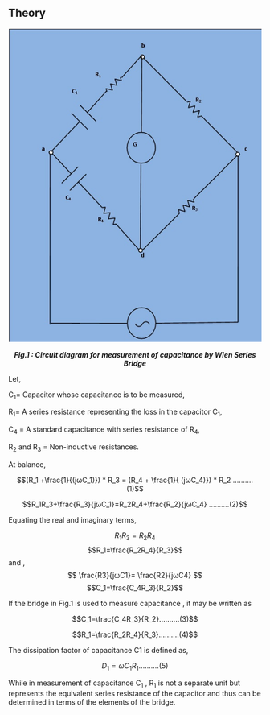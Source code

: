 
## Theory

<div align="center">
<img src="images/theory.jpg" />

***Fig.1 : Circuit diagram for measurement of capacitance by Wien Series Bridge***
</div>

Let,  

C<sub>1</sub>= Capacitor whose capacitance is to be measured,

R<sub>1</sub>= A series resistance representing the loss in the capacitor C<sub>1</sub>,

C<sub>4</sub> = A standard capacitance with series resistance of R<sub>4</sub>,

R<sub>2</sub> and R<sub>3</sub> = Non-inductive resistances.

At balance, 



$$(R_1 +\frac{1}{(jωC_1)}) * R_3 = (R_4 + \frac{1}{ (jωC_4)}) * R_2 ..........(1)$$


$$R_1R_3+\frac{R_3}{jωC_1}=R_2R_4+\frac{R_2}{jωC_4} ..........(2)$$

Equating the real and imaginary terms,


$$R_1R_3=R_2R_4$$
$$R_1=\frac{R_2R_4}{R_3}$$
and ,      $$ \frac{R3}{jωC1}= \frac{R2}{jωC4} $$
$$C_1=\frac{C_4R_3}{R_2}$$

If the bridge in Fig.1 is used to measure capacitance ,  it may be written as 


$$C_1=\frac{C_4R_3}{R_2}..........(3)$$


$$R_1=\frac{R_2R_4}{R_3}..........(4)$$


The dissipation factor of capacitance C1 is defined as,

$$D_1=ωC_1R_1..........(5)$$

 

 While in measurement of capacitance C<sub>1</sub> , R<sub>1</sub>   is not a separate unit but represents the equivalent series resistance of the capacitor and thus can be determined in terms of the elements of the bridge.
 
 <script id="MathJax-script" async src="https://cdn.jsdelivr.net/npm/mathjax@3/es5/tex-mml-chtml.js"></script>
